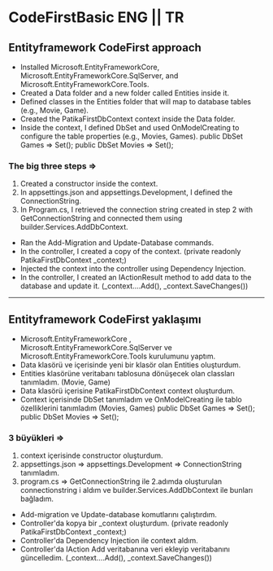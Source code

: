 # CodeFirstBasic ENG || TR

## Entityframework CodeFirst approach
- Installed Microsoft.EntityFrameworkCore, Microsoft.EntityFrameworkCore.SqlServer, and Microsoft.EntityFrameworkCore.Tools.
- Created a Data folder and a new folder called Entities inside it.
- Defined classes in the Entities folder that will map to database tables (e.g., Movie, Game).
- Created the PatikaFirstDbContext context inside the Data folder.
- Inside the context, I defined DbSet and used OnModelCreating to configure the table properties (e.g., Movies, Games).
public DbSet<Game> Games => Set<Game>();
public DbSet<Movie> Movies => Set<Movie>();
### **The big three steps =>**
1. Created a constructor inside the context.
2. In appsettings.json and appsettings.Development, I defined the ConnectionString.
3. In Program.cs, I retrieved the connection string created in step 2 with GetConnectionString and connected them using builder.Services.AddDbContext.
- Ran the Add-Migration and Update-Database commands.
- In the controller, I created a copy of the context. (private readonly PatikaFirstDbContext _context;)
- Injected the context into the controller using Dependency Injection.
- In the controller, I created an IActionResult method to add data to the database and update it. (_context....Add(), _context.SaveChanges())


---

## Entityframework CodeFirst yaklaşımı
- Microsoft.EntityFrameworkCore , Microsoft.EntityFrameworkCore.SqlServer ve Microsoft.EntityFrameworkCore.Tools kurulumunu yaptım.  
- Data klasörü ve içerisinde yeni bir klasör olan Entities oluşturdum.
- Entities klasörüne veritabanı tablosuna dönüşecek olan classları tanımladım. (Movie, Game)
- Data klasörü içerisine PatikaFirstDbContext context oluşturdum.
- Context içerisinde DbSet tanımladım ve OnModelCreating ile tablo özelliklerini tanımladım (Movies, Games)
public DbSet<Game> Games => Set<Game>();
public DbSet<Movie> Movies => Set<Movie>();
### **3 büyükleri =>**
1. context içerisinde constructor oluşturdum.
2. appsettings.json => appsettings.Development => ConnectionString tanımladım.
3. program.cs => GetConnectionString ile 2.adımda oluşturulan connectionstring i aldım ve builder.Services.AddDbContext ile bunları bağladım.
- Add-migration ve Update-database komutlarını çalıştırdım.
- Controller'da kopya bir _context oluşturdum. (private readonly PatikaFirstDbContext _context;)
- Controller'da Dependency Injection ile context aldım.
- Controller'da IAction Add veritabanına veri ekleyip veritabanını güncelledim. (_context....Add(), _context.SaveChanges())
